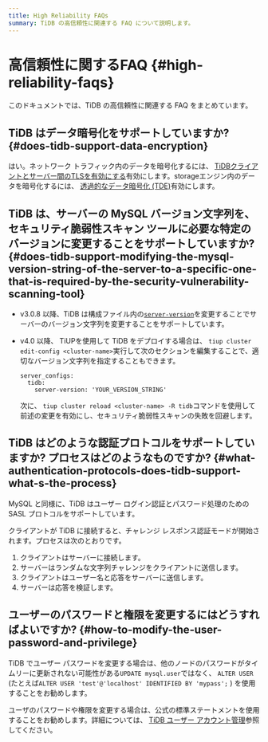 ```yaml
---
title: High Reliability FAQs
summary: TiDB の高信頼性に関連する FAQ について説明します。
---
```


# 高信頼性に関するFAQ {#high-reliability-faqs}

このドキュメントでは、TiDB の高信頼性に関連する FAQ をまとめています。

## TiDB はデータ暗号化をサポートしていますか? {#does-tidb-support-data-encryption}

はい。ネットワーク トラフィック内のデータを暗号化するには、 [TiDBクライアントとサーバー間のTLSを有効にする](/enable-tls-between-clients-and-servers.md)有効にします。storageエンジン内のデータを暗号化するには、 [透過的なデータ暗号化 (TDE)](/encryption-at-rest.md)有効にします。

## TiDB は、サーバーの MySQL バージョン文字列を、セキュリティ脆弱性スキャン ツールに必要な特定のバージョンに変更することをサポートしていますか? {#does-tidb-support-modifying-the-mysql-version-string-of-the-server-to-a-specific-one-that-is-required-by-the-security-vulnerability-scanning-tool}

-   v3.0.8 以降、TiDB は構成ファイル内の[`server-version`](/tidb-configuration-file.md#server-version)を変更することでサーバーのバージョン文字列を変更することをサポートしています。

-   v4.0 以降、 TiUPを使用して TiDB をデプロイする場合は、 `tiup cluster edit-config <cluster-name>`実行して次のセクションを編集することで、適切なバージョン文字列を指定することもできます。

        server_configs:
          tidb:
            server-version: 'YOUR_VERSION_STRING'

    次に、 `tiup cluster reload <cluster-name> -R tidb`コマンドを使用して前述の変更を有効にし、セキュリティ脆弱性スキャンの失敗を回避します。

## TiDB はどのような認証プロトコルをサポートしていますか? プロセスはどのようなものですか? {#what-authentication-protocols-does-tidb-support-what-s-the-process}

MySQL と同様に、TiDB はユーザー ログイン認証とパスワード処理のための SASL プロトコルをサポートしています。

クライアントが TiDB に接続すると、チャレンジ レスポンス認証モードが開始されます。プロセスは次のとおりです。

1.  クライアントはサーバーに接続します。
2.  サーバーはランダムな文字列チャレンジをクライアントに送信します。
3.  クライアントはユーザー名と応答をサーバーに送信します。
4.  サーバーは応答を検証します。

## ユーザーのパスワードと権限を変更するにはどうすればよいですか? {#how-to-modify-the-user-password-and-privilege}

TiDB でユーザー パスワードを変更する場合は、他のノードのパスワードがタイムリーに更新されない可能性がある`UPDATE mysql.user`ではなく、 `ALTER USER` (たとえば`ALTER USER 'test'@'localhost' IDENTIFIED BY 'mypass';` ) を使用することをお勧めします。

ユーザのパスワードや権限を変更する場合は、公式の標準ステートメントを使用することをお勧めします。詳細については、 [TiDB ユーザー アカウント管理](/user-account-management.md)参照してください。
